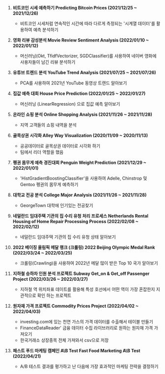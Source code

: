  

1. **비트코인 시세 예측하기 Predicting Bitcoin Prices (2021/12/25 ~ 2021/12/26)** 
   - 비트코인 시세처럼 연속적인 시간에 따라 다르게 측정되는 '시계열 데이터'를 활용하여 예측 분석하기 

2. **영화 리뷰 감성분석 Movie Review Sentiment Analysis (2022/01/10 ~ 2022/01/12)**
   - 머신러닝(Okt, TfidfVectorizer, SGDClassifier)를 사용하여 네이버 영화에 사용자들이 남긴 리뷰 분석하기 

3. **유튜브 트렌드 분석 YouTube Trend Analysis (2021/07/25 ~ 2021/07/26)**
   - PCA를 사용하여 2021년 YouTube 동영상 트렌드 알아보기 

5. **집값 예측 대회 House Price Prediction (2022/01/25 ~ 2022/01/27)** 
   - 머신러닝 (LinearRegression) 으로 집값 예측 알아보기 

8. **온라인 쇼핑 분석 Online Shopping Analysis (2021/11/26 ~ 2021/11/28)** 
   - 지역 고객들의 쇼핑 내역을 분석

9. **골목상권 시각화 Alley Way Visualization  (2020/11/09 ~ 2020/11/13)** 
   - 공공데이터로 골목상권 데이터로 시각화 하기 
   - 팀에서 리더 역할을 했음 

10. **펭권 몸무게 예측 경진대회 Penguin Weight Prediction (2021/12/29 ~ 2022/01/01)** 
    - 'HistGradientBoostingClassifier'을 사용하여 Adelle, Chinstrop 및 Gentoo 펭권의 몸무게 예측하기 

11. **대학교 전공 분석 College Major Analysis (2021/11/26 ~ 2021/11/28)**
    - GeorgeTown 대학에 인기있는 전공찾기 

12. **네덜란드 임대주택 기관의 집 수리 유청 처리 프로세스 Netherlands Rental Housing of Home Repair Processing Process (2022/02/08 ~ 2022/02/12)**
    - 네덜란드 임대주택 기관의 집 수리 유청 상태 알아보기 

13. **2022 베이징 올림픽 메달 랭크 (크롤링) 2022 Beijing Olympic Medal Rank (2022/03/24 ~ 2022/03/25)**
    - 크롤링(Crawling)을 사용하여 2022년 메달 많이 받은 Top 10 국가 알아보기 

14. **지하철 승하차 인원 분석 프로젝트 Subway Get_on & Get_off Passenger Project (2022/03/26 ~ 2022/03/27)**
    - 지하철 역 위치좌표 데이트를 활용해 특성 호선에서 어떤 역이 가장 혼잡한지 지관적으로 확인 하는 프로젝트 

15. **원자재 가격 프로젝트 Commodity Prices Project (2022/04/02 ~ 2022/04/03)**
    - investing.com에 있는 천연 가스의 가격 데이터를 수출해서 테이블 만들기
    - FinanceDataReader' 금융 데이터 수집 라이브러리로 원하는 원자재 가격 가져오기
    - 한국거래소 상장종목 전체 가져와서 csv으로 저장

16. **패스트 푸드 마케팅 캠페인 A\B Test  Fast Food Marketing A\B Test (2022/04/21)**
    - A/B 테스트 결과를 평가하고 난 다음에 가장 효과적인 마케팅 전략을 결정하기 
